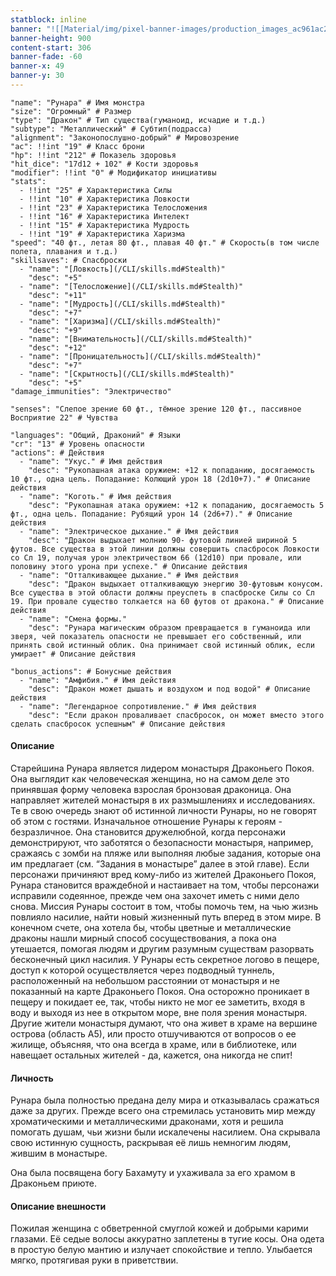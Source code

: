 ```yaml
---
statblock: inline
banner: "![[Material/img/pixel-banner-images/production_images_ac961ac2-2863-4a43-af05-9c9274af12cf.png]]"
banner-height: 900
content-start: 306
banner-fade: -60
banner-x: 49
banner-y: 30
---
```

```statblock
"name": "Рунара" # Имя монстра
"size": "Огромный" # Размер
"type": "Дракон" # Тип существа(гуманоид, исчадие и т.д.)
"subtype": "Металлический" # Субтип(подрасса)
"alignment": "Законопослушно-добрый" # Мировозрение
"ac": !!int "19" # Класс брони
"hp": !!int "212" # Показель здоровья
"hit_dice": "17d12 + 102" # Кости здоровья
"modifier": !!int "0" # Модификатор инициативы
"stats":
  - !!int "25" # Характеристика Силы
  - !!int "10" # Характеристика Ловкости
  - !!int "23" # Характеристика Телосложения
  - !!int "16" # Характеристика Интелект
  - !!int "15" # Характеристика Мудрость
  - !!int "19" # Характеристика Харизма
"speed": "40 фт., летая 80 фт., плавая 40 фт." # Скорость(в том числе полета, плавания и т.д.)
"skillsaves": # Спасброски
  - "name": "[Ловкость](/CLI/skills.md#Stealth)"
    "desc": "+5"
  - "name": "[Телосложение](/CLI/skills.md#Stealth)"
    "desc": "+11"
  - "name": "[Мудрость](/CLI/skills.md#Stealth)"
    "desc": "+7"
  - "name": "[Харизма](/CLI/skills.md#Stealth)"
    "desc": "+9"
  - "name": "[Внимательность](/CLI/skills.md#Stealth)"
    "desc": "+12"
  - "name": "[Проницательность](/CLI/skills.md#Stealth)"
    "desc": "+7"
  - "name": "[Скрытность](/CLI/skills.md#Stealth)"
    "desc": "+5"
"damage_immunities": "Электричество"

"senses": "Слепое зрение 60 фт., тёмное зрение 120 фт., пассивное Восприятие 22" # Чувства

"languages": "Общий, Драконий" # Языки
"cr": "13" # Уровень опасности
"actions": # Действия
  - "name": "Укус." # Имя действия
    "desc": "Рукопашная атака оружием: +12 к попаданию, досягаемость 10 фт., одна цель. Попадание: Колющий урон 18 (2d10+7)." # Описание действия
  - "name": "Коготь." # Имя действия
    "desc": "Рукопашная атака оружием: +12 к попаданию, досягаемость 5 фт., одна цель. Попадание: Рубящий урон 14 (2d6+7)." # Описание действия
  - "name": "Электрическое дыхание." # Имя действия
    "desc": "Дракон выдыхает молнию 90- футовой линией шириной 5 футов. Все существа в этой линии должны совершить спасбросок Ловкости со Сл 19, получая урон электричеством 66 (12d10) при провале, или половину этого урона при успехе." # Описание действия
  - "name": "Отталкивающее дыхание." # Имя действия
    "desc": "Дракон выдыхает отталкивающую энергию 30-футовым конусом. Все существа в этой области должны преуспеть в спасброске Силы со Сл 19. При провале существо толкается на 60 футов от дракона." # Описание действия
  - "name": "Смена формы."
    "desc": "Рунара магическим образом превращается в гуманоида или зверя, чей показатель опасности не превышает его собственный, или принять свой истинный облик. Она принимает свой истинный облик, если умирает" # Описание действия

"bonus_actions": # Бонусные действия
  - "name": "Амфибия." # Имя действия
    "desc": "Дракон может дышать и воздухом и под водой" # Описание действия
  - "name": "Легендарное сопротивление." # Имя действия
    "desc": "Если дракон проваливает спасбросок, он может вместо этого сделать спасбросок успешным" # Описание действия

```

#### Описание
Старейшина Рунара является лидером монастыря Драконьего Покоя. Она выглядит как человеческая женщина, но на самом деле это принявшая форму человека взрослая бронзовая драконица. Она направляет жителей монастыря в их размышлениях и исследованиях. Те в свою очередь знают об истинной личности Рунары, но не говорят об этом с гостями.
Изначальное отношение Рунары к героям - безразличное. Она становится дружелюбной, когда персонажи демонстрируют, что заботятся о безопасности монастыря, например, сражаясь с зомби на пляже или выполняя любые задания, которые она им предлагает (см. “Задания в монастыре” далее в этой главе). Если персонажи причиняют вред кому-либо из жителей Драконьего Покоя, Рунара становится враждебной и настаивает на том, чтобы персонажи исправили содеянное, прежде чем она захочет иметь с ними дело снова.
Миссия Рунары состоит в том, чтобы помочь тем, на чью жизнь повлияло насилие, найти новый жизненный путь вперед в этом мире. В конечном счете, она хотела бы, чтобы цветные и металлические драконы нашли мирный способ сосуществования, а пока она утешается, помогая людям и другим разумным существам разорвать бесконечный цикл насилия.
У Рунары есть секретное логово в пещере, доступ к которой осуществляется через подводный туннель, расположенный на небольшом расстоянии от монастыря и не показанный на карте Драконьего Покоя. Она осторожно проникает в пещеру и покидает ее, так, чтобы никто не мог ее заметить, входя в воду и выходя из нее в открытом море, вне поля зрения монастыря. Другие жители монастыря думают, что она живет в храме на вершине острова (область А5), или просто отшучиваются от вопросов о ее жилище, объясняя, что она всегда в храме, или в библиотеке, или навещает остальных жителей - да, кажется, она никогда не спит!

####  Личность
Рунара была полностью предана делу мира и отказывалась сражаться даже за других. Прежде всего она стремилась установить мир между хроматическими и металлическими драконами, хотя и решила помогать душам, чьи жизни были искалечены насилием. Она скрывала свою истинную сущность, раскрывая её лишь немногим людям, жившим в монастыре.

Она была посвящена богу Бахамуту и ухаживала за его храмом в Драконьем приюте.

#### Описание внешности
Пожилая женщина с обветренной смуглой кожей и добрыми карими глазами. Её седые волосы аккуратно заплетены в тугие косы. Она одета в простую белую мантию и излучает спокойствие и тепло. Улыбается мягко, протягивая руки в приветствии.
